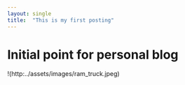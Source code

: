 ```yaml
---
layout: single
title:  "This is my first posting"
---
```


# Initial point for personal blog

!(http:../assets/images/ram_truck.jpeg)
